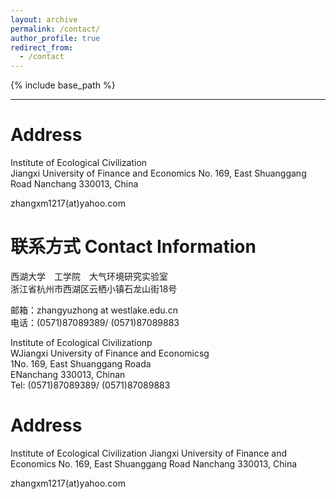 ```yaml
---
layout: archive
permalink: /contact/
author_profile: true
redirect_from:
  - /contact
---
```


{% include base_path %}

---
# Address
Institute of Ecological Civilization  
Jiangxi University of Finance and Economics
No. 169, East Shuanggang Road
Nanchang 330013, China
   
zhangxm1217(at)yahoo.com   

# 联系方式 Contact Information
西湖大学　工学院　大气环境研究实验室  
浙江省杭州市西湖区云栖小镇石龙山街18号
     
邮箱：zhangyuzhong at westlake.edu.cn  
电话：(0571)87089389/ (0571)87089883  

Institute of Ecological Civilizationp  
WJiangxi University of Finance and Economicsg  
1No. 169, East Shuanggang Roada  
ENanchang 330013, Chinan  
Tel: (0571)87089389/ (0571)87089883  


# Address
Institute of Ecological Civilization
Jiangxi University of Finance and Economics
No. 169, East Shuanggang Road
Nanchang 330013, China
     
zhangxm1217(at)yahoo.com  
